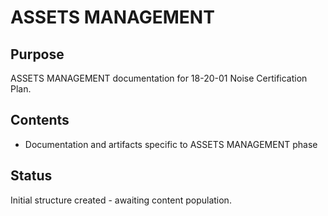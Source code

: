 # ASSETS MANAGEMENT

## Purpose
ASSETS MANAGEMENT documentation for 18-20-01 Noise Certification Plan.

## Contents
- Documentation and artifacts specific to ASSETS MANAGEMENT phase

## Status
Initial structure created - awaiting content population.
